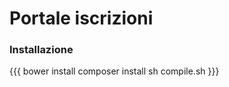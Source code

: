 Portale iscrizioni
================

### Installazione

{{{
bower install
composer install
sh compile.sh
}}}
